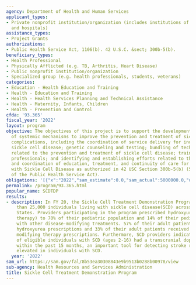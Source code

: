 ```yaml
---
agency: Department of Health and Human Services
applicant_types:
- Private nonprofit institution/organization (includes institutions of higher education
  and hospitals)
assistance_types:
- Project Grants
authorizations:
- Public Health Service Act, 1106(b). 42 U.S.C. &sect; 300b-5(b).
beneficiary_types:
- Health Professional
- Physically Afflicted (e.g. TB, Arthritis, Heart Disease)
- Public nonprofit institution/organization
- Specialized group (e.g. health professionals, students, veterans)
categories:
- Education - Health Education and Training
- Health - Education and Training
- Health - Health Services Planning and Technical Assistance
- Health - Maternity, Infants, Children
- Health - Prevention and Control
cfda: '93.365'
fiscal_year: '2022'
layout: program
objective: The objectives of this project is to support the development and establishment
  of systemic mechanisms to improve the prevention and treatment of sickle cell disease
  complications, including the coordination of service delivery for individuals with
  sickle cell disease; genetic counseling and testing; bundling of technical services
  related to the prevention and treatment of sickle cell disease; training of health
  professionals; and identifying and establishing efforts related to the expansion
  and coordination of education, treatment, and continuity of care for individuals
  with Sickle Cell Disease as authorized in 42 USC Section 300b-5(b) (Section 1106(b)
  of the Public Health Service Act).
obligations: '[{"x":"2022","sam_estimate":0.0,"sam_actual":5000000.0,"usa_spending_actual":4999996.37},{"x":"2023","sam_estimate":6239016.0,"sam_actual":0.0,"usa_spending_actual":5000000.0},{"x":"2024","sam_estimate":5000000.0,"sam_actual":0.0,"usa_spending_actual":0.0}]'
permalink: /program/93.365.html
popular_name: SCDTDP
results:
- description: In FY 20, the Sickle Cell Treatment Demonstration Program served more
    than 25,000 individuals living with sickle cell disease(SCD) across the United
    States. Providers participating in the program prescribed hydroxyurea (a disease-modifying
    therapy) to 70% of their pediatric population and 14% of their pediatric population
    with other disease-modifying treatments. 57% of their adult patients received
    hydroxyurea prescriptions and 33% of their adult patients received other disease
    modifying therapy prescriptions. Furthermore, SCD providers indicated that 65%
    of eligible individuals with SCD (ages 2-16) had a transcranial doppler screening
    within the past 15 months, an important tool for detecting stroke risk which is
    elevated in individuals with SCD.
  year: '2022'
sam_url: https://sam.gov/fal/8b53ea30308843e9b9513b0288b00978/view
sub-agency: Health Resources and Services Administration
title: Sickle Cell Treatment Demonstration Program
---
```

